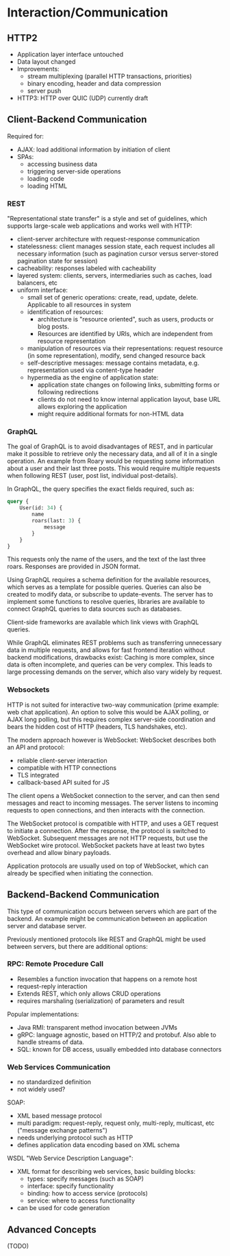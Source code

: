 # Interaction/Communication

## HTTP2
* Application layer interface untouched
* Data layout changed
* Improvements:
  * stream multiplexing (parallel HTTP transactions, priorities)
  * binary encoding, header and data compression
  * server push
* HTTP3: HTTP over QUIC (UDP) currently draft

## Client-Backend Communication
Required for:

* AJAX: load additional information by initiation of client
* SPAs:
  * accessing business data
  * triggering server-side operations
  * loading code
  * loading HTML

### REST
"Representational state transfer" is a style and set of guidelines, which supports large-scale web applications
and works well with HTTP:

* client-server architecture with request-response communication
* statelessness: client manages session state, each request includes all necessary information (such as pagination cursor versus server-stored pagination state for session)
* cacheability: responses labeled with cacheability
* layered system: clients, servers, intermediaries such as caches, load balancers, etc
* uniform interface:
  * small set of generic operations: create, read, update, delete. Applicable to all resources in system
  * identification of resources:
    * architecture is "resource oriented", such as users, products or blog posts.
    * Resources are identified by URIs, which are independent from resource representation
  * manipulation of resources via their representations: request resource (in some representation), modify, send changed resource back
  * self-descriptive messages: message contains metadata, e.g. representation used via content-type header
  * hypermedia as the engine of application state:
    * application state changes on following links, submitting forms or following redirections
    * clients do not need to know internal application layout, base URL allows exploring the application
    * might require additional formats for non-HTML data

### GraphQL
The goal of GraphQL is to avoid disadvantages of REST, and in particular make it possible to retrieve only the necessary data, and all of it in a single operation.
An example from Roary would be requesting some information about a user and their last three posts.
This would require multiple requests when following REST (user, post list, individual post-details).

In GraphQL, the query specifies the exact fields required, such as:
```graphql
query {
    User(id: 34) {
        name
        roars(last: 3) {
            message
        }
    }
}
```
This requests only the name of the users, and the text of the last three roars.
Responses are provided in JSON format.

Using GraphQL requires a schema definition for the available resources, which serves as a template for possible queries.
Queries can also be created to modify data, or subscribe to update-events.
The server has to implement some functions to resolve queries, libraries are available to connect GraphQL queries to data sources such as databases.

Client-side frameworks are available which link views with GraphQL queries.

While GraphQL eliminates REST problems such as transferring unnecessary data in multiple requests, and allows for fast frontend iteration without backend modifications,
drawbacks exist:
Caching is more complex, since data is often incomplete, and queries can be very complex.
This leads to large processing demands on the server, which also vary widely by request.

### Websockets
HTTP is not suited for interactive two-way communication (prime example: web chat application).
An option to solve this would be AJAX polling, or AJAX long polling, but this requires complex server-side coordination
and bears the hidden cost of HTTP (headers, TLS handshakes, etc).

The modern approach however is WebSocket:
WebSocket describes both an API and protocol:

* reliable client-server interaction
* compatible with HTTP connections
* TLS integrated
* callback-based API suited for JS

The client opens a WebSocket connection to the server, and can then send messages and react to incoming messages.
The server listens to incoming requests to open connections, and then interacts with the connection.

The WebSocket protocol is compatible with HTTP, and uses a GET request to initiate a connection.
After the response, the protocol is switched to WebSocket.
Subsequent messages are not HTTP requests, but use the WebSocket wire protocol.
WebSocket packets have at least two bytes overhead and allow binary payloads.

Application protocols are usually used on top of WebSocket, which can already be specified when initiating the connection.

## Backend-Backend Communication
This type of communication occurs between servers which are part of the backend.
An example might be communication between an application server and database server.

Previously mentioned protocols like REST and GraphQL might be used between servers, but there are additional options:

### RPC: Remote Procedure Call
* Resembles a function invocation that happens on a remote host
* request-reply interaction
* Extends REST, which only allows CRUD operations
* requires marshaling (serialization) of parameters and result

Popular implementations:

* Java RMI: transparent method invocation between JVMs
* gRPC: language agnostic, based on HTTP/2 and protobuf. Also able to handle streams of data.
* SQL: known for DB access, usually embedded into database connectors

### Web Services Communication
* no standardized definition
* not widely used?

SOAP:

* XML based message protocol
* multi paradigm: request-reply, request only, multi-reply, multicast, etc ("message exchange patterns")
* needs underlying protocol such as HTTP
* defines application data encoding based on XML schema

WSDL "Web Service Description Language":

* XML format for describing web services, basic building blocks:
  * types: specify messages (such as SOAP)
  * interface: specify functionality
  * binding: how to access service (protocols)
  * service: where to access functionality
* can be used for code generation

## Advanced Concepts

(TODO)
